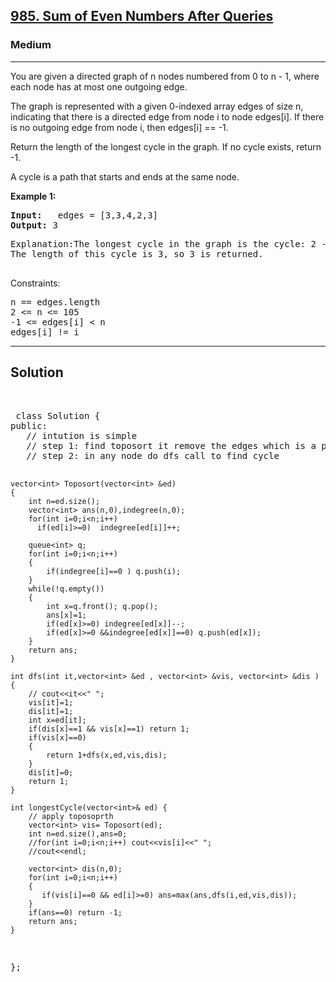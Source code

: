 
<h2><a href="https://leetcode.com/problems/longest-cycle-in-a-graph/description/">985. Sum of Even Numbers After Queries</a></h2>
<h3>Medium</h3>
<hr>
<div><p>
You are given a directed graph of n nodes numbered from 0 to n - 1, where each node has at most one outgoing edge.

The graph is represented with a given 0-indexed array edges of size n, indicating that there is a directed edge from node i to node edges[i]. If there is no outgoing edge from node i, then edges[i] == -1.

Return the length of the longest cycle in the graph. If no cycle exists, return -1.

A cycle is a path that starts and ends at the same node.
</p>


<p><strong>Example 1:</strong></p>
<pre><strong>Input:</strong>   edges = [3,3,4,2,3]
<strong>Output:</strong> 3
</pre>
<pre>
Explanation:The longest cycle in the graph is the cycle: 2 -> 4 -> 3 -> 2.
The length of this cycle is 3, so 3 is returned.
  </pre>
  


Constraints:
<pre>
n == edges.length
2 <= n <= 105
-1 <= edges[i] < n
edges[i] != i
</pre>
<hr>
 <h2><strong><b>Solution</b></strong></h2>
 <br>
 <pre>
 class Solution {
public:
   // intution is simple 
   // step 1: find toposort it remove the edges which is a part of cycle
   // step 2: in any node do dfs call to find cycle 
    
    vector<int> Toposort(vector<int> &ed)
    {
        int n=ed.size();
        vector<int> ans(n,0),indegree(n,0);
        for(int i=0;i<n;i++)
          if(ed[i]>=0)  indegree[ed[i]]++;
         
        queue<int> q;   
        for(int i=0;i<n;i++)
        {
            if(indegree[i]==0 ) q.push(i);
        }
        while(!q.empty())
        {
            int x=q.front(); q.pop();
            ans[x]=1;
            if(ed[x]>=0) indegree[ed[x]]--;
            if(ed[x]>=0 &&indegree[ed[x]]==0) q.push(ed[x]);
        }
        return ans;
    }

    int dfs(int it,vector<int> &ed , vector<int> &vis, vector<int> &dis )
    {
        // cout<<it<<" ";
        vis[it]=1;
        dis[it]=1;
        int x=ed[it];
        if(dis[x]==1 && vis[x]==1) return 1;
        if(vis[x]==0)
        {
            return 1+dfs(x,ed,vis,dis);
        } 
        dis[it]=0;
        return 1;
    }
    
    int longestCycle(vector<int>& ed) {
        // apply toposoprth
        vector<int> vis= Toposort(ed);
        int n=ed.size(),ans=0;
        //for(int i=0;i<n;i++) cout<<vis[i]<<" ";
        //cout<<endl;
        
        vector<int> dis(n,0);
        for(int i=0;i<n;i++)
        {
           if(vis[i]==0 && ed[i]>=0) ans=max(ans,dfs(i,ed,vis,dis));
        }
        if(ans==0) return -1;
        return ans;                                                     
    }
};
 </pre>

